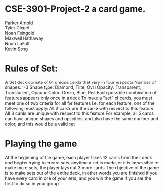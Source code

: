 # CSE-3901-Project-2 a card game.
Parker Arnold  
Tyler Cingel  
Noah Feingold  
Maxwell Hathaway  
Noah LaPolt  
Kevin Song

# Rules of Set:
A Set deck conists of 81 unique cards that vary in four respects
	Number of shapes: 1-3
	Shape type: Diamond, Tilte, Oval
	Opacity: Transparent, Translucent, Opaque
	Color: Green, Blue, Red
Each possible combination of features appears only once in a deck
To make a "set" of cards, you must meet one of two criteria for all for features
I.e. for each feature, one of the following must apply:
	All 3 cards are the same with respect to this feature
	All 3 cards are unique with respect to this feature
For example, all 3 cards can have unique shapes and opacities, and also have the same number and color, and this would be a valid set

# Playing the game
At the beginning of the game, each player takes 12 cards from their deck and begins trying to create sets, anytime a set is made, or it is impossible to make more sets, the player lays out 3 more cards
The objective of the game is to make sets out of the entire deck, in other words you are finished if you have every card in one of your sets, and you win the game if you are the first to do so in your group
